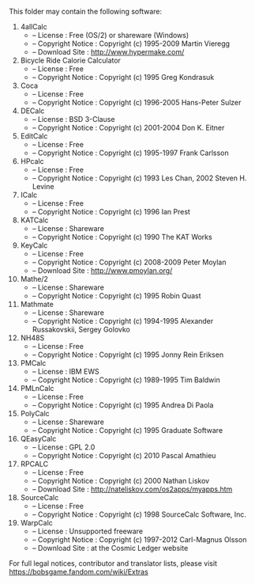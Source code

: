 ﻿This folder may contain the following software:

1. 4allCalc
   - – License : Free (OS/2) or shareware (Windows)
   - – Copyright Notice : Copyright (c) 1995-2009 Martin Vieregg
   - – Download Site : http://www.hypermake.com/
2. Bicycle Ride Calorie Calculator
   - – License : Free
   - – Copyright Notice : Copyright (c) 1995 Greg Kondrasuk
3. Coca
   - – License : Free
   - – Copyright Notice : Copyright (c) 1996-2005 Hans-Peter Sulzer
4. DECalc
   - – License : BSD 3-Clause
   - – Copyright Notice : Copyright (c) 2001-2004 Don K. Eitner
5. EditCalc
   - – License : Free
   - – Copyright Notice : Copyright (c) 1995-1997 Frank Carlsson
6. HPcalc
   - – License : Free
   - – Copyright Notice : Copyright (c) 1993 Les Chan, 2002 Steven H. Levine
7. ICalc
   - – License : Free
   - – Copyright Notice : Copyright (c) 1996 Ian Prest
8. KATCalc
   - – License : Shareware
   - – Copyright Notice : Copyright (c) 1990 The KAT Works
9. KeyCalc
   - – License : Free
   - – Copyright Notice : Copyright (c) 2008-2009 Peter Moylan
   - – Download Site : http://www.pmoylan.org/
10. Mathe/2
    - – License : Shareware
    - – Copyright Notice : Copyright (c) 1995 Robin Quast
11. Mathmate
    - – License : Shareware
    - – Copyright Notice : Copyright (c) 1994-1995 Alexander Russakovskii, Sergey Golovko
12. NH48S
    - – License : Free
    - – Copyright Notice : Copyright (c) 1995 Jonny Rein Eriksen
13. PMCalc
    - – License : IBM EWS
    - – Copyright Notice : Copyright (c) 1989-1995 Tim Baldwin
14. PMLnCalc
    - – License : Free
    - – Copyright Notice : Copyright (c) 1995 Andrea Di Paola
15. PolyCalc
    - – License : Shareware
    - – Copyright Notice : Copyright (c) 1995 Graduate Software
16. QEasyCalc
    - – License : GPL 2.0
    - – Copyright Notice : Copyright (c) 2010 Pascal Amathieu
17. RPCALC
    - – License : Free
    - – Copyright Notice : Copyright (c) 2000 Nathan Liskov
    - – Download Site : http://nateliskov.com/os2apps/myapps.htm
18. SourceCalc
    - – License : Free
    - – Copyright Notice : Copyright (c) 1998 SourceCalc Software, Inc.
19. WarpCalc
    - – License : Unsupported freeware
    - – Copyright Notice : Copyright (c) 1997-2012 Carl-Magnus Olsson
    - – Download Site : at the Cosmic Ledger website

For full legal notices, contributor and translator lists, please visit https://bobsgame.fandom.com/wiki/Extras